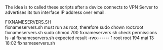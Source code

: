 The idea is to called these scripts after a device connects to VPN Server to advertises its tun interface IP address over email.

FIXNAMESERVERS.SH<br>
fixnameservers.sh must run as root, therefore
sudo chown root:root fixnameservers.sh
sudo chmod 700 fixnameservers.sh
check permissions
ls -al fixnameservers.sh
expected result
-rwx------ 1 root root 194 mai 13 18:02 fixnameservers.sh
